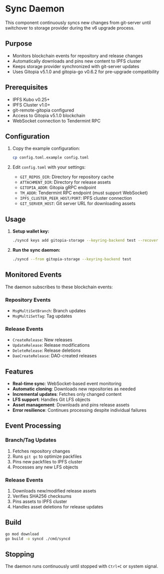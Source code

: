 # Sync Daemon

This component continuously syncs new changes from git-server until switchover to storage provider during the v6 upgrade process.

## Purpose

- Monitors blockchain events for repository and release changes
- Automatically downloads and pins new content to IPFS cluster
- Keeps storage provider synchronized with git-server updates
- Uses Gitopia v5.1.0 and gitopia-go v0.6.2 for pre-upgrade compatibility

## Prerequisites

- IPFS Kubo v0.25+
- IPFS Cluster v1.0+
- git-remote-gitopia configured
- Access to Gitopia v5.1.0 blockchain
- WebSocket connection to Tendermint RPC

## Configuration

1. Copy the example configuration:
   ```bash
   cp config.toml.example config.toml
   ```

2. Edit `config.toml` with your settings:
   - `GIT_REPOS_DIR`: Directory for repository cache
   - `ATTACHMENT_DIR`: Directory for release assets
   - `GITOPIA_ADDR`: Gitopia gRPC endpoint
   - `TM_ADDR`: Tendermint RPC endpoint (must support WebSocket)
   - `IPFS_CLUSTER_PEER_HOST/PORT`: IPFS cluster connection
   - `GIT_SERVER_HOST`: Git server URL for downloading assets

## Usage

1. **Setup wallet key:**
   ```bash
   ./syncd keys add gitopia-storage --keyring-backend test --recover
   ```

2. **Run the sync daemon:**
   ```bash
   ./syncd --from gitopia-storage --keyring-backend test
   ```

## Monitored Events

The daemon subscribes to these blockchain events:

### Repository Events
- `MsgMultiSetBranch`: Branch updates
- `MsgMultiSetTag`: Tag updates

### Release Events
- `CreateRelease`: New releases
- `UpdateRelease`: Release modifications
- `DeleteRelease`: Release deletions
- `DaoCreateRelease`: DAO-created releases

## Features

- **Real-time sync**: WebSocket-based event monitoring
- **Automatic cloning**: Downloads new repositories as needed
- **Incremental updates**: Fetches only changed content
- **LFS support**: Handles Git LFS objects
- **Asset management**: Downloads and pins release assets
- **Error resilience**: Continues processing despite individual failures

## Event Processing

### Branch/Tag Updates
1. Fetches repository changes
2. Runs `git gc` to optimize packfiles
3. Pins new packfiles to IPFS cluster
4. Processes any new LFS objects

### Release Events
1. Downloads new/modified release assets
2. Verifies SHA256 checksums
3. Pins assets to IPFS cluster
4. Handles asset deletions for release updates

## Build

```bash
go mod download
go build -o syncd ./cmd/syncd
```

## Stopping

The daemon runs continuously until stopped with `Ctrl+C` or system signal.
